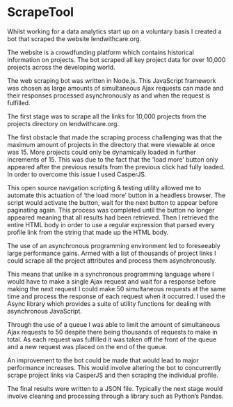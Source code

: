 # ScrapeTool

Whilst working for a data analytics start up on a voluntary basis I created a bot that scraped the website lendwithcare.org. 

The website is a crowdfunding platform which contains historical information on projects. The bot scraped all key project data for over 10,000 projects across the developing world. 

The web scraping bot was written in Node.js. This JavaScript framework was chosen as large amounts of simultaneous Ajax requests can made and their responses processed asynchronously as and when the request is fulfilled.

The first stage was to scrape all the links for 10,000 projects from the projects directory on lendwithcare.org.

The first obstacle that made the scraping process challenging was that the maximum amount of projects in the directory that were viewable at once was 15. More projects could only be dynamically loaded in further increments of 15. This was due to the fact that the ‘load more’ button only appeared after the previous results from the previous click had fully loaded. In order to overcome this issue I used CasperJS.

This open source navigation scripting & testing utility allowed me to automate this actuation of ‘the load more’ button in a headless browser. The script would activate the button, wait for the next button to appear before paginating again. This process was completed until the button no longer appeared meaning that all results had been retrieved. Then I retrieved the entire HTML body in order to use a regular expression that parsed every profile link from the string that made up the HTML body.

The use of an asynchronous programming environment led to foreseeably large performance gains. Armed with a list of thousands of project links I could scrape all the project attributes and process them asynchronously.

This means that unlike in a synchronous programming language where I would have to make a single Ajax request and wait for a response before making the next request I could make 50 simultaneous requests at the same time and process the response of each request when it occurred. I used the Async library which provides a suite of utility functions for dealing with asynchronous JavaScript.

Through the use of a queue I was able to limit the amount of simultaneous Ajax requests to 50 despite there being thousands of requests to make in total. As each request was fulfilled it was taken off the front of the queue and a new request was placed on the end of the queue.

An improvement to the bot could be made that would lead to major performance increases. This would involve altering the bot to concurrently scrape project links via CasperJS and then scraping the individual profile. 

The final results were written to a JSON file. Typically the next stage would involve cleaning and processing through a library such as Python’s Pandas.
